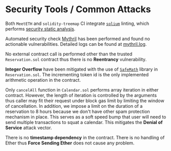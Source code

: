 # Security Tools / Common Attacks

Both `MeetETH` and `solidity-treemap` CI integrate [`solium`](https://github.com/duaraghav8/Solium) linting, which performs [security static analysis](https://www.npmjs.com/package/solium-plugin-security#list-of-rules).

Automated security check [Mythril](https://github.com/ConsenSys/mythril) has been performed and found no actionable vulnerabilities. Detailed logs can be found at [mythril.log](/mytril.log).

No external contract call is performed other than the trusted `Reservation.sol` contract thus there is no **Reentrancy** vulnerability.

**Integer Overflow** have been mitigated with the use of [`SafeMath`](https://github.com/OpenZeppelin/openzeppelin-solidity/blob/master/contracts/math/SafeMath.sol) library in `Reservation.sol`. The incrementing token id is the only implemented arithmetic operation in the contract.

Only `cancelAll` function in `Calendar.sol` performs array iteration in either contract. However, the length of iteration is controlled by the arguments thus caller may fit their request under block gas limit by limiting the window of cancellation. In addition, we impose a limit on the duration of a reservation to 8 hours because we don't have other spam protection mechanism in place. This serves as a soft speed bump that user will need to send multiple transactions to squat a calendar. This mitigates the **Denial of Service** attack vector.

There is no **timestamp dependency** in the contract. There is no handling of Ether thus **Force Sending Ether** does not cause any problem.
